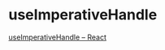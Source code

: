 # useImperativeHandle

[useImperativeHandle – React](https://react.docschina.org/reference/react/useImperativeHandle)


